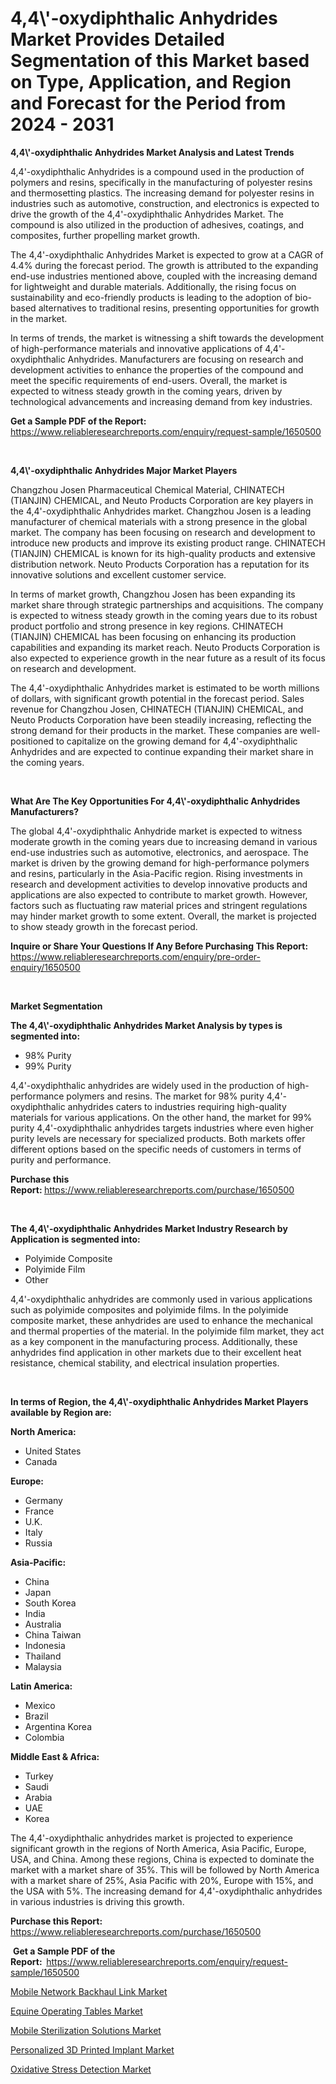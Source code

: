 <p><h1>4,4\'-oxydiphthalic Anhydrides Market Provides Detailed Segmentation of this Market based on Type, Application, and Region and Forecast for the Period from 2024 - 2031</h1></p><p><strong>4,4\'-oxydiphthalic Anhydrides Market Analysis and Latest Trends</strong></p>
<p><p>4,4'-oxydiphthalic Anhydrides is a compound used in the production of polymers and resins, specifically in the manufacturing of polyester resins and thermosetting plastics. The increasing demand for polyester resins in industries such as automotive, construction, and electronics is expected to drive the growth of the 4,4'-oxydiphthalic Anhydrides Market. The compound is also utilized in the production of adhesives, coatings, and composites, further propelling market growth.</p><p>The 4,4'-oxydiphthalic Anhydrides Market is expected to grow at a CAGR of 4.4% during the forecast period. The growth is attributed to the expanding end-use industries mentioned above, coupled with the increasing demand for lightweight and durable materials. Additionally, the rising focus on sustainability and eco-friendly products is leading to the adoption of bio-based alternatives to traditional resins, presenting opportunities for growth in the market.</p><p>In terms of trends, the market is witnessing a shift towards the development of high-performance materials and innovative applications of 4,4'-oxydiphthalic Anhydrides. Manufacturers are focusing on research and development activities to enhance the properties of the compound and meet the specific requirements of end-users. Overall, the market is expected to witness steady growth in the coming years, driven by technological advancements and increasing demand from key industries.</p></p>
<p><strong>Get a Sample PDF of the Report:&nbsp;</strong> <a href="https://www.reliableresearchreports.com/enquiry/request-sample/1650500">https://www.reliableresearchreports.com/enquiry/request-sample/1650500</a></p>
<p>&nbsp;</p>
<p><strong>4,4\'-oxydiphthalic Anhydrides Major Market Players</strong></p>
<p><p>Changzhou Josen Pharmaceutical Chemical Material, CHINATECH (TIANJIN) CHEMICAL, and Neuto Products Corporation are key players in the 4,4'-oxydiphthalic Anhydrides market. Changzhou Josen is a leading manufacturer of chemical materials with a strong presence in the global market. The company has been focusing on research and development to introduce new products and improve its existing product range. CHINATECH (TIANJIN) CHEMICAL is known for its high-quality products and extensive distribution network. Neuto Products Corporation has a reputation for its innovative solutions and excellent customer service.</p><p>In terms of market growth, Changzhou Josen has been expanding its market share through strategic partnerships and acquisitions. The company is expected to witness steady growth in the coming years due to its robust product portfolio and strong presence in key regions. CHINATECH (TIANJIN) CHEMICAL has been focusing on enhancing its production capabilities and expanding its market reach. Neuto Products Corporation is also expected to experience growth in the near future as a result of its focus on research and development.</p><p>The 4,4'-oxydiphthalic Anhydrides market is estimated to be worth millions of dollars, with significant growth potential in the forecast period. Sales revenue for Changzhou Josen, CHINATECH (TIANJIN) CHEMICAL, and Neuto Products Corporation have been steadily increasing, reflecting the strong demand for their products in the market. These companies are well-positioned to capitalize on the growing demand for 4,4'-oxydiphthalic Anhydrides and are expected to continue expanding their market share in the coming years.</p></p>
<p>&nbsp;</p>
<p><strong>What Are The Key Opportunities For 4,4\'-oxydiphthalic Anhydrides Manufacturers?</strong></p>
<p><p>The global 4,4'-oxydiphthalic Anhydride market is expected to witness moderate growth in the coming years due to increasing demand in various end-use industries such as automotive, electronics, and aerospace. The market is driven by the growing demand for high-performance polymers and resins, particularly in the Asia-Pacific region. Rising investments in research and development activities to develop innovative products and applications are also expected to contribute to market growth. However, factors such as fluctuating raw material prices and stringent regulations may hinder market growth to some extent. Overall, the market is projected to show steady growth in the forecast period.</p></p>
<p><strong>Inquire or Share Your Questions If Any Before Purchasing This Report:</strong> <a href="https://www.reliableresearchreports.com/enquiry/pre-order-enquiry/1650500">https://www.reliableresearchreports.com/enquiry/pre-order-enquiry/1650500</a></p>
<p>&nbsp;</p>
<p><strong>Market Segmentation</strong></p>
<p><strong>The 4,4\'-oxydiphthalic Anhydrides Market Analysis by types is segmented into:</strong></p>
<p><ul><li>98% Purity</li><li>99% Purity</li></ul></p>
<p><p>4,4'-oxydiphthalic anhydrides are widely used in the production of high-performance polymers and resins. The market for 98% purity 4,4'-oxydiphthalic anhydrides caters to industries requiring high-quality materials for various applications. On the other hand, the market for 99% purity 4,4'-oxydiphthalic anhydrides targets industries where even higher purity levels are necessary for specialized products. Both markets offer different options based on the specific needs of customers in terms of purity and performance.</p></p>
<p><strong>Purchase this Report:&nbsp;</strong><a href="https://www.reliableresearchreports.com/purchase/1650500">https://www.reliableresearchreports.com/purchase/1650500</a></p>
<p>&nbsp;</p>
<p><strong>The 4,4\'-oxydiphthalic Anhydrides Market Industry Research by Application is segmented into:</strong></p>
<p><ul><li>Polyimide Composite</li><li>Polyimide Film</li><li>Other</li></ul></p>
<p><p>4,4'-oxydiphthalic anhydrides are commonly used in various applications such as polyimide composites and polyimide films. In the polyimide composite market, these anhydrides are used to enhance the mechanical and thermal properties of the material. In the polyimide film market, they act as a key component in the manufacturing process. Additionally, these anhydrides find application in other markets due to their excellent heat resistance, chemical stability, and electrical insulation properties.</p></p>
<p>&nbsp;</p>
<p><strong>In terms of Region, the 4,4\'-oxydiphthalic Anhydrides Market Players available by Region are:</strong></p>
<p>
    <p> <strong> North America: </strong>
        <ul>
            <li>United States</li>
            <li>Canada</li>
        </ul>
        </p> 
    <p> <strong> Europe: </strong>
        <ul>
            <li>Germany</li>
            <li>France</li>
            <li>U.K.</li>
            <li>Italy</li>
            <li>Russia</li>
        </ul>
        </p> 
    <p> <strong> Asia-Pacific: </strong>
        <ul>
            <li>China</li>
            <li>Japan</li>
            <li>South Korea</li>
            <li>India</li>
            <li>Australia</li>
            <li>China Taiwan</li>
            <li>Indonesia</li>
            <li>Thailand</li>
            <li>Malaysia</li>
        </ul>
        </p> 
    <p> <strong> Latin America: </strong>
        <ul>
            <li>Mexico</li>
            <li>Brazil</li>
            <li>Argentina Korea</li>
            <li>Colombia</li>
        </ul>
        </p> 
    <p> <strong> Middle East & Africa: </strong>
        <ul>
            <li>Turkey</li>
            <li>Saudi</li>
            <li>Arabia</li>
            <li>UAE</li>
            <li>Korea</li>
        </ul>
    </p>
    </p>
<p><p>The 4,4'-oxydiphthalic anhydrides market is projected to experience significant growth in the regions of North America, Asia Pacific, Europe, USA, and China. Among these regions, China is expected to dominate the market with a market share of 35%. This will be followed by North America with a market share of 25%, Asia Pacific with 20%, Europe with 15%, and the USA with 5%. The increasing demand for 4,4'-oxydiphthalic anhydrides in various industries is driving this growth.</p></p>
<p><strong>Purchase this Report: </strong><a href="https://www.reliableresearchreports.com/purchase/1650500">https://www.reliableresearchreports.com/purchase/1650500</a></p>
<p>&nbsp;<strong>Get a Sample PDF of the Report:&nbsp;&nbsp;</strong><a href="https://www.reliableresearchreports.com/enquiry/request-sample/1650500">https://www.reliableresearchreports.com/enquiry/request-sample/1650500</a></p>
<p><strong></strong></p>
<p><p><a href="https://github.com/ruddyyedelwadw/Market-Research-Report-List-1/blob/main/mobile-network-backhaul-link-market.md">Mobile Network Backhaul Link Market</a></p><p><a href="https://medium.com/@natlockman/equine-operating-tables-market-insight-market-trends-growth-forecasted-from-2024-to-2031-8397dea376bb">Equine Operating Tables Market</a></p><p><a href="https://medium.com/@natlockman/decoding-mobile-sterilization-solutions-market-metrics-market-share-trends-and-growth-patterns-415d7bf23ce5">Mobile Sterilization Solutions Market</a></p><p><a href="https://github.com/FassouRP/Market-Research-Report-List-3/blob/main/personalized-3d-printed-implant-market.md">Personalized 3D Printed Implant Market</a></p><p><a href="https://medium.com/p/7e39b819ae1f/edit">Oxidative Stress Detection Market</a></p></p>